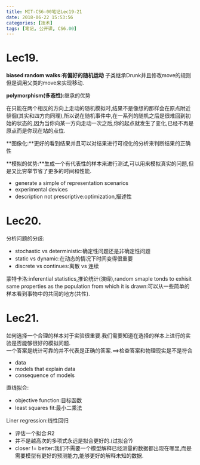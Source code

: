 ```yaml
---
title: MIT-CS6-00笔记Lec19-21
date: 2018-06-22 15:53:56
categories: [技术]
tags: [笔记, 公开课, CS6.00]
---
```

[](#Lec19 "Lec19.")Lec19.
=========================

**biased random walks:有偏好的随机运动** 子类继承Drunk并且修改move的规则但是调用父类的move来实现移动.

**polymorphism(多态性)**:继承的优势

在只能在两个相反的方向上走动的随机模拟时,结果不是像想的那样会在原点附近徘徊(其实和四方向同理),所以说在随机事件中,在一系列的随机之后是很难回到初始的状态的,因为当你向某一方向走动一次之后,你的起点就发生了变化,已经不再是原点而是你现在站的点位.

**图像化:**更好的看到结果并且可以对结果进行可视化的分析来判断结果的正确性

**模拟的优势:**生成一个有代表性的样本来进行测试,可以用来模拟真实的问题,但是又比穷举节省了更多的时间和性能.

*   generate a simple of representation scenarios
*   experimental devices
*   description not prescriptive:optimization,描述性

[](#Lec20 "Lec20.")Lec20.
=========================

分析问题的分歧:

*   stochastic vs deterministic:确定性问题还是非确定性问题
*   static vs dynamic:在动态的情况下时间变得很重要
*   discrete vs continues:离散 vs 连续

蒙特卡洛:inferential statistics,推论统计(演绎),random smaple tonds to exhisit same properties as the population from which it is drawn:可以从一些简单的样本看到事物中的共同的地方(共性).

[](#Lec21 "Lec21.")Lec21.
=========================

如何选择一个合理的样本对于实验很重要.我们需要知道在选择的样本上进行的实验是否能够很好的模拟问题.  
一个答案是统计可靠的并不代表是正确的答案.==>检查答案和物理现实是不是符合

*   data
*   models that explain data
*   consequence of models

直线拟合:

*   objective function:目标函数
*   least squares fit:最小二乘法

Liner regression:线性回归

*   评估一个拟合:R2
*   并不是越高次的多项式永远是拟合更好的.(过拟合?)
*   closer != better:我们不需要一个模型解释已经测量的数据都出现在哪里,而是需要模型有更好的预测能力,能够更好的解释未知的数据.